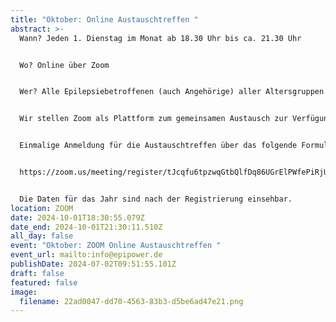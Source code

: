 ```yaml
---
title: "Oktober: Online Austauschtreffen "
abstract: >-
  Wann? Jeden 1. Dienstag im Monat ab 18.30 Uhr bis ca. 21.30 Uhr 


  Wo? Online über Zoom


  Wer? Alle Epilepsiebetroffenen (auch Angehörige) aller Altersgruppen


  Wir stellen Zoom als Plattform zum gemeinsamen Austausch zur Verfügung. Die Teilnehmer können in themenspezifische Breakoutsessions, um über alle verschiedenen Themen rund um Epilepsie, aber auch Privates zu diskutieren. Wir haben eine sehr lockere Atmosphäre und jeder kann kommen und gehen, wie es persönlich am angenehmsten ist.


  Einmalige Anmeldung für die Austauschtreffen über das folgende Formular:


  https://zoom.us/meeting/register/tJcqfu6tpzwqGtbQlfDq86UGrElPWfePiRjU


  Die Daten für das Jahr sind nach der Registrierung einsehbar.
location: ZOOM
date: 2024-10-01T18:30:55.079Z
date_end: 2024-10-01T21:30:11.510Z
all_day: false
event: "Oktober: ZOOM Online Austauschtreffen "
event_url: mailto:info@epipower.de
publishDate: 2024-07-02T09:51:55.101Z
draft: false
featured: false
image:
  filename: 22ad0047-dd70-4563-83b3-d5be6ad47e21.png
---
```

